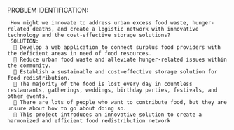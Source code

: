 PROBLEM IDENTIFICATION:
     
     How might we innovate to address urban excess food waste, hunger-related deaths, and create a logistic network with innovative technology and the cost-effective storage solutions?
     SOLUTION:     
      	Develop a web application to connect surplus food providers with the deficient areas in need of food resources.
      	Reduce urban food waste and alleviate hunger-related issues within the community.
      	Establish a sustainable and cost-effective storage solution for food redistribution.
      	The majority of the food is lost every day in countless restaurants, gatherings, weddings, birthday parties, festivals, and other events.
      	There are lots of people who want to contribute food, but they are unsure about how to go about doing so.
      	This project introduces an innovative solution to create a harmonized and efficient food redistribution network
